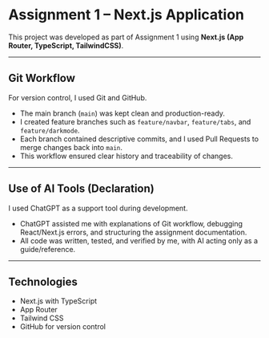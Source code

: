 # Assignment 1 – Next.js Application

This project was developed as part of Assignment 1 using **Next.js (App Router, TypeScript, TailwindCSS)**.

---

## Git Workflow

For version control, I used Git and GitHub.  
- The main branch (`main`) was kept clean and production-ready.  
- I created feature branches such as `feature/navbar`, `feature/tabs`, and `feature/darkmode`.  
- Each branch contained descriptive commits, and I used Pull Requests to merge changes back into `main`.  
- This workflow ensured clear history and traceability of changes.

---

## Use of AI Tools (Declaration)

I used ChatGPT as a support tool during development.  
- ChatGPT assisted me with explanations of Git workflow, debugging React/Next.js errors, and structuring the assignment documentation.  
- All code was written, tested, and verified by me, with AI acting only as a guide/reference.  

---

## Technologies

- Next.js with TypeScript  
- App Router  
- Tailwind CSS  
- GitHub for version control
